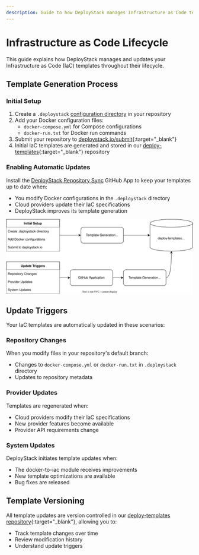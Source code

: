 ```yaml
---
description: Guide to how DeployStack manages Infrastructure as Code template updates, including automatic synchronization, update triggers, and version control.
---
```


# Infrastructure as Code Lifecycle

This guide explains how DeployStack manages and updates your Infrastructure as Code (IaC) templates throughout their lifecycle.

## Template Generation Process

### Initial Setup

1. Create a `.deploystack` [configuration directory](/docs/deploystack/deploystack-configuration-directory.md) in your repository
2. Add your Docker configuration files:
   - `docker-compose.yml` for Compose configurations
   - `docker-run.txt` for Docker run commands
3. Submit your repository to [deploystack.io/submit](https://deploystack.io/submit){:target="_blank"}
4. Initial IaC templates are generated and stored in our [deploy-templates](https://github.com/deploystackio/deploy-templates){:target="_blank"} repository

### Enabling Automatic Updates

Install the [DeployStack Repository Sync](/docs/deploystack/github-application.md) GitHub App to keep your templates up to date when:

- You modify Docker configurations in the `.deploystack` directory
- Cloud providers update their IaC specifications
- DeployStack improves its template generation

![DeployStack IaC Lifecycle](/docs/assets/images/deploystack/iac-lifecycle.drawio.svg)

## Update Triggers

Your IaC templates are automatically updated in these scenarios:

### Repository Changes

When you modify files in your repository's default branch:

- Changes to `docker-compose.yml` or `docker-run.txt` in `.deploystack` directory
- Updates to repository metadata

### Provider Updates

Templates are regenerated when:

- Cloud providers modify their IaC specifications
- New provider features become available
- Provider API requirements change

### System Updates

DeployStack initiates template updates when:

- The docker-to-iac module receives improvements
- New template optimizations are available
- Bug fixes are released

## Template Versioning

All template updates are version controlled in our [deploy-templates repository](https://github.com/deploystackio/deploy-templates){:target="_blank"}, allowing you to:

- Track template changes over time
- Review modification history
- Understand update triggers
